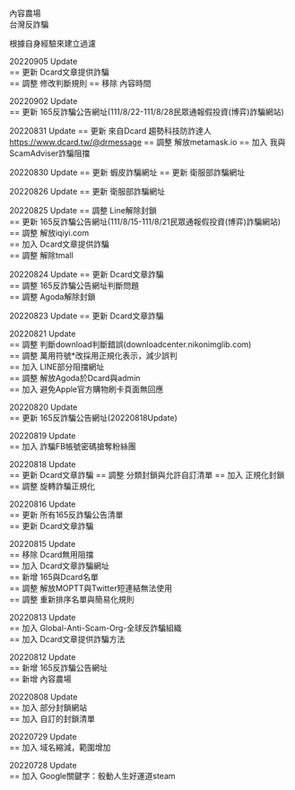 內容農場  
台灣反詐騙   
  
根據自身經驗來建立過濾  

20220905 Update  
 == 更新 Dcard文章提供詐騙  
 == 調整 修改判斷規則
 == 移除 內容時間

20220902 Update  
 == 更新 165反詐騙公告網址(111/8/22-111/8/28民眾通報假投資(博弈)詐騙網站)  

20220831 Update
 == 更新 來自Dcard 趨勢科技防詐達人 https://www.dcard.tw/@drmessage
 == 調整 解放metamask.io
 == 加入 我與ScamAdviser詐騙阻擋

20220830 Update 
 == 更新 蝦皮詐騙網址
 == 更新 衛服部詐騙網址

20220826 Update 
 == 更新 衛服部詐騙網址

20220825 Update 
 == 調整 Line解除封鎖  
 == 更新 165反詐騙公告網址(111/8/15-111/8/21民眾通報假投資(博弈)詐騙網站)  
 == 調整 解放iqiyi.com  
 == 加入 Dcard文章提供詐騙  
 == 調整 解除tmall

20220824 Update 
 == 更新 Dcard文章詐騙  
 == 調整 165反詐騙公告網址判斷問題  
 == 調整 Agoda解除封鎖
  
20220823 Update 
 == 更新 Dcard文章詐騙  
  
20220821 Update  
 == 調整 判斷download判斷錯誤(downloadcenter.nikonimglib.com)  
 == 調整 萬用符號*改採用正規化表示，減少誤判  
 == 加入 LINE部分阻擋網址  
 == 調整 解放Agoda於Dcard與admin  
 == 加入 避免Apple官方購物刷卡頁面無回應
  
20220820 Update  
 == 更新 165反詐騙公告網址(20220818Update)  
  
20220819 Update  
 == 加入 詐騙FB帳號密碼搶奪粉絲團  
  
20220818 Update  
 == 更新 Dcard文章詐騙
 == 調整 分類封鎖與允許自訂清單
 == 加入 正規化封鎖
 == 調整 旋轉詐騙正規化
  
20220816 Update  
 == 更新 所有165反詐騙公告清單  
 == 更新 Dcard文章詐騙  
  
20220815 Update  
 == 移除 Dcard無用阻擋  
 == 加入 Dcard文章詐騙網址  
 == 新增 165與Dcard名單  
 == 調整 解放MOPTT與Twitter短連結無法使用  
 == 調整 重新排序名單與簡易化規則  
  
20220813 Update  
 == 加入 Global-Anti-Scam-Org-全球反詐騙組織  
 == 加入 Dcard文章提供詐騙方法  
  
20220812 Update  
 == 新增 165反詐騙公告網址  
 == 新增 內容農場  
  
20220808 Update  
 == 加入 部分封鎖網站  
 == 加入 自訂的封鎖清單  
  
20220729 Update  
 == 加入 域名縮減，範圍增加  
  
20220728 Update  
 == 加入 Google關鍵字：骰動人生好運道steam  